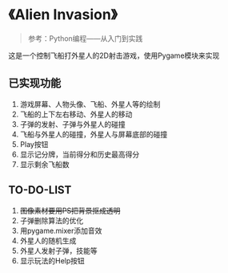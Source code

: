 # 《Alien Invasion》

> 参考：Python编程——从入门到实践

这是一个控制飞船打外星人的2D射击游戏，使用Pygame模块来实现

## 已实现功能
1. 游戏屏幕、人物头像、飞船、外星人等的绘制
2. 飞船的上下左右移动、外星人的移动
3. 子弹的发射、子弹与外星人的碰撞
4. 飞船与外星人的碰撞，外星人与屏幕底部的碰撞
5. Play按钮
6. 显示记分牌，当前得分和历史最高得分
7. 显示剩余飞船数


## TO-DO-LIST
1. ~~图像素材要用PS把背景抠成透明~~
2. 子弹删除算法的优化
3. 用pygame.mixer添加音效
4. 外星人的随机生成
5. 外星人发射子弹，技能等
6. 显示玩法的Help按钮